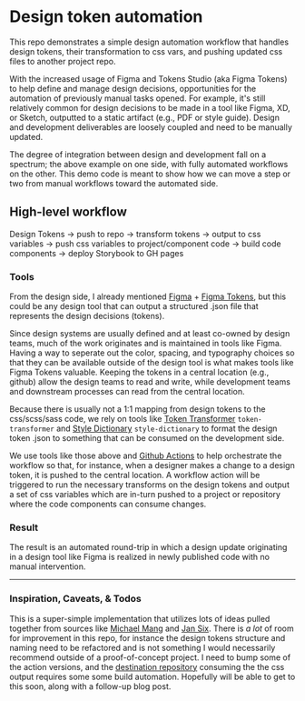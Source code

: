 # Design token automation
This repo demonstrates a simple design automation workflow that handles design tokens, their transformation to css vars, and pushing updated css files to another project repo.

With the increased usage of Figma and Tokens Studio (aka Figma Tokens) to help define and manage design decisions, opportunities for the automation of previously manual tasks opened. For example, it's still relatively common for design decisions to be made in a tool like Figma, XD, or Sketch, outputted to a static artifact (e.g., PDF or style guide). Design and development deliverables are loosely coupled and need to be manually updated. 

The degree of integration between design and development fall on a spectrum; the above example on one side, with fully automated workflows on the other. This demo code is meant to show how we can move a step or two from manual workflows toward the automated side.

## High-level workflow
Design Tokens -> push to repo -> transform tokens -> output to css variables -> push css variables to project/component code -> build code components -> deploy Storybook to GH pages


### Tools
From the design side, I already mentioned [Figma](https://www.figma.com/design/) + [Figma Tokens](https://tokens.studio/), but this could be any design tool that can output a structured .json file that represents the design decisions (tokens). 

Since design systems are usually defined and at least co-owned by design teams, much of the work originates and is maintained in tools like Figma. Having a way to seperate out the color, spacing, and typography choices so that they can be available outside of the design tool is what makes tools like Figma Tokens valuable. Keeping the tokens in a central location (e.g., github) allow the design teams to read and write, while development teams and downstream processes can read from the central location.

Because there is usually not a 1:1 mapping from design tokens to the css/scss/sass code, we rely on tools like [Token Transformer](https://www.npmjs.com/package/token-transformer) `token-transformer` and [Style Dictionary](https://www.npmjs.com/package/style-dictionary) `style-dictionary` to format the design token .json to something that can be consumed on the development side. 

We use tools like those above and [Github Actions](https://github.com/features/actions) to help orchestrate the workflow so that, for instance, when a designer makes a change to a design token, it is pushed to the central location. A workflow action will be triggered to run the necessary transforms on the design tokens and output a set of css variables which are in-turn pushed to a project or repository where the code components can consume changes.

### Result
The result is an automated round-trip in which a design update originating in a design tool like Figma is realized in newly published code with no manual intervention.

---
### Inspiration, Caveats, & Todos
This is a super-simple implementation that utilizes lots of ideas pulled together from sources like [Michael Mang](https://github.com/michaelmang) and [Jan Six](https://github.com/six7). There is *a lot* of room for improvement in this repo, for instance the design tokens structure and naming need to be refactored and is not something I would necessarily recommend outside of a proof-of-concept project. I need to bump some of the action versions, and the [destination repository](https://github.com/nyan-matt/stencil-storybook-token-demo) consuming the the css output requires some some build automation. 
Hopefully will be able to get to this soon, along with a follow-up blog post. 

